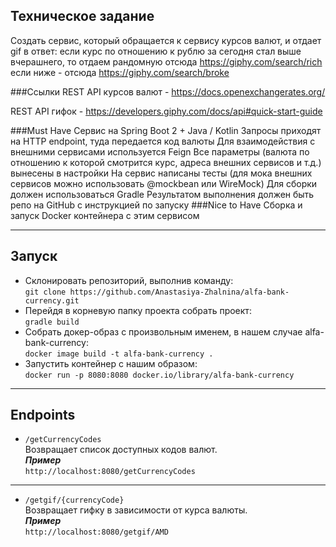 ## Техническое задание
Создать сервис, который обращается к сервису курсов валют, и отдает gif в ответ:
если курс по отношению к рублю за сегодня стал выше вчерашнего, то отдаем рандомную отсюда https://giphy.com/search/rich
если ниже - отсюда https://giphy.com/search/broke

###Ссылки
REST API курсов валют - https://docs.openexchangerates.org/

REST API гифок - https://developers.giphy.com/docs/api#quick-start-guide

###Must Have
Сервис на Spring Boot 2 + Java / Kotlin
Запросы приходят на HTTP endpoint, туда передается код валюты
Для взаимодействия с внешними сервисами используется Feign
Все параметры (валюта по отношению к которой смотрится курс, адреса внешних сервисов и т.д.) вынесены в настройки
На сервис написаны тесты (для мока внешних сервисов можно использовать @mockbean или WireMock)
Для сборки должен использоваться Gradle
Результатом выполнения должен быть репо на GitHub с инструкцией по запуску
###Nice to Have
Сборка и запуск Docker контейнера с этим сервисом
***
## Запуск
- Склонировать репозиторий, выполнив команду:   
  `git clone https://github.com/Anastasiya-Zhalnina/alfa-bank-currency.git`
- Перейдя в корневую папку проекта собрать проект:    
  `gradle build`
- Собрать докер-образ с произвольным именем, в нашем случае alfa-bank-currency:    
  `docker image build -t alfa-bank-currency .`
- Запустить контейнер с нашим образом:   
  `docker run -p 8080:8080 docker.io/library/alfa-bank-currency`
***
## Endpoints
- `/getCurrencyCodes`  
  Возвращает список доступных кодов валют.  
  **_Пример_**   
  `http://localhost:8080/getCurrencyCodes`
------
- `/getgif/{currencyCode}`  
  Возвращает гифку в зависимости от курса валюты.    
  **_Пример_**   
  `http://localhost:8080/getgif/AMD`
